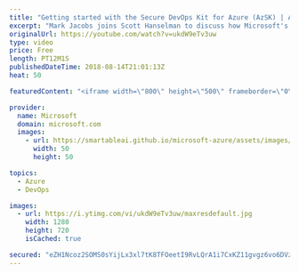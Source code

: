 ```yaml
---
title: "Getting started with the Secure DevOps Kit for Azure (AzSK) | Azure Friday"
excerpt: "Mark Jacobs joins Scott Hanselman to discuss how Microsoft's internal enterprise increases compliance and creates a more trusted cloud environment using the Secure DevOps Kit for Azure (AzSK). Learn how Microsoft's DevOps teams leverage this tool to continuously keep their cloud applications secure and"
originalUrl: https://youtube.com/watch?v=ukdW9eTv3uw
type: video
price: Free
length: PT12M1S
publishedDateTime: 2018-08-14T21:01:13Z
heat: 50

featuredContent: "<iframe width=\"800\" height=\"500\" frameborder=\"0\" src=\"https://www.youtube.com/embed/ukdW9eTv3uw\" allow=\"accelerometer; autoplay; encrypted-media; gyroscope; picture-in-picture\" allowfullscreen></iframe>"

provider:
  name: Microsoft
  domain: microsoft.com
  images:
    - url: https://smartableai.github.io/microsoft-azure/assets/images/organizations/microsoft.com-50x50.jpg
      width: 50
      height: 50

topics:
  - Azure
  - DevOps

images:
  - url: https://i.ytimg.com/vi/ukdW9eTv3uw/maxresdefault.jpg
    width: 1280
    height: 720
    isCached: true

secured: "eZH1Ncoz2SOMS0sYijLx3xl7tK8TFOeetI9RvLQrA1i7CxKZ11gvgz6vo6DVzrgEEJ+/DzhsGf4g6EEAsYQULLxA9zFGCBwWM9L8aOSAJryEZC5LRl+uGXQdtFOsgQ1Cs3/OINgrcpPsx6oHmaJ5z2SSFdVwadMr+XTIbtwDhCLnNSu1tqx9uOGzCLAoKZ422e6QsNLU0EsFWgB3/45C2lDm6JHZUrPyL7w6UQolDeaIWgFlX9hu68Uz/3LOwgBd8q3fkkZDqSdj5U52iysv7F5qFANWqNE/Va41hmc9VaQkh5SawwAP5N0CtE87UGraygJ4EAh8yO1KKUuUrjG/nxCn9WYBb9r+9JKam3Hke8fqz//+DAdtb3axif2V+6eTbMlUTvIEWJAjyhtAaHFYIYFNAklz+8r8w4rZSXZIc4E=;OZF98V3VWExdOMpjYirvPg=="
---
```


